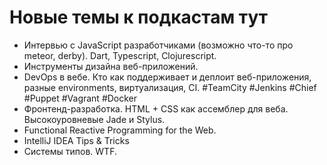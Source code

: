 # Новые темы к подкастам тут

- Интервью с JavaScript разработчиками (возможно что-то про meteor, derby). Dart, Typescript, Clojurescript.
- Инструменты дизайна веб-приложений.
- DevOps в вебе. Кто как поддерживает и деплоит веб-приложения, разные environments, виртуализация, CI.  #TeamCity #Jenkins #Chief #Puppet #Vagrant #Docker
- Фронтенд-разработка. HTML + CSS как ассемблер для веба. Высокоуровневые Jade и Stylus.
- Functional Reactive Programming for the Web.
- IntelliJ IDEA Tips & Tricks
- Системы типов. WTF.
